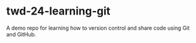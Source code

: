 # twd-24-learning-git

A demo repo for learning how to version control and share code using Git and GitHub.
